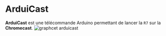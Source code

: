 # ArduiCast

**ArduiCast** est une télécommande Arduino permettant de lancer la `R7` sur la **Chromecast**.
![graphcet arduicast](https://cloud.githubusercontent.com/assets/3785935/4886531/210f789a-637d-11e4-8555-cf47295a3e91.png)
